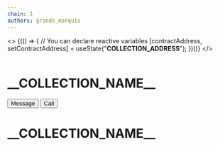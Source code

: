 ```yaml
---
chain: 1
authors: grands_marquis
---
```


<>
  {(() => {
    // You can declare reactive variables
    [contractAddress, setContractAddress] = useState("__COLLECTION_ADDRESS__");
  })()}
</>

 <div>
      <div>
        <img className="h-32 w-full object-cover lg:h-48" src="__COLLECTION_BANNER__" alt="" />
      </div>
      <div className="mx-auto max-w-5xl px-4 sm:px-6 lg:px-8">
        <div className="-mt-12 sm:-mt-16 sm:flex sm:items-end sm:space-x-5">
          <div className="flex">
            <img className="h-24 w-24 rounded-full ring-4 ring-white sm:h-32 sm:w-32" src="__COLLECTION_IMAGE__" alt="" />
          </div>
          <div className="mt-6 sm:flex sm:min-w-0 sm:flex-1 sm:items-center sm:justify-end sm:space-x-6 sm:pb-1">
            <div className="mt-6 min-w-0 flex-1 sm:hidden md:block">
              <h1 className="truncate text-2xl font-bold text-gray-900">__COLLECTION_NAME__</h1>
            </div>
            <div className="mt-6 flex flex-col justify-stretch space-y-3 sm:flex-row sm:space-x-4 sm:space-y-0">
              <button
                type="button"
                className="inline-flex justify-center rounded-md bg-white px-3 py-2 text-sm font-semibold text-gray-900 shadow-sm ring-1 ring-inset ring-gray-300 hover:bg-gray-50"
              >
                <span>Message</span>
              </button>
              <button
                type="button"
                className="inline-flex justify-center rounded-md bg-white px-3 py-2 text-sm font-semibold text-gray-900 shadow-sm ring-1 ring-inset ring-gray-300 hover:bg-gray-50"
              >
                <span>Call</span>
              </button>
            </div>
          </div>
        </div>
        <div className="mt-6 hidden min-w-0 flex-1 sm:block md:hidden">
          <h1 className="truncate text-2xl font-bold text-gray-900">__COLLECTION_NAME__</h1>
        </div>
      </div>
    </div>